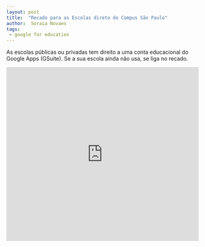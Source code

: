 ```yaml
---
layout: post
title:  "Recado para as Escolas direto do Campus São Paulo"
author:  Soraia Novaes
tags: 
 - google for education
---
```


As escolas públicas ou privadas tem direito a uma conta educacional do Google Apps (GSuite). Se a sua escola ainda não usa, se liga no recado.

<iframe 
  width="100%" 
  height="455" 
  src="http://www.youtube.com/embed/AUsU0YBfheE?&autoplay=1&autohide=1&modestbranding=0&showinfo=0&ap=%2526fmt%3D22" 
  frameborder="0" 
  allowfullscreen>
</iframe>